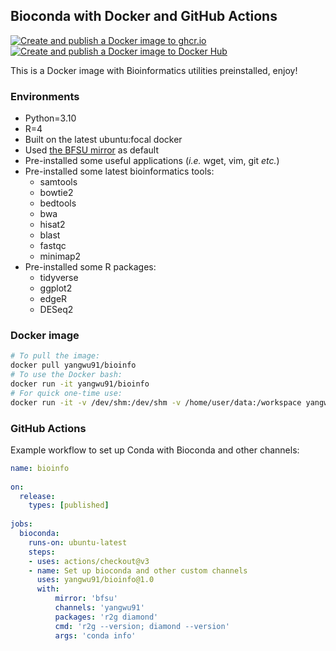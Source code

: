 ## Bioconda with Docker and GitHub Actions

[![Create and publish a Docker image to ghcr.io](https://github.com/yangwu91/bioinfo-docker/actions/workflows/ghcr-publish.yml/badge.svg)](https://github.com/yangwu91/bioinfo-docker/actions/workflows/ghcr-publish.yml) [![Create and publish a Docker image to Docker Hub](https://github.com/yangwu91/bioinfo-docker/actions/workflows/dockerhub-publish.yml/badge.svg)](https://github.com/yangwu91/bioinfo-docker/actions/workflows/dockerhub-publish.yml)


This is a Docker image with Bioinformatics utilities preinstalled, enjoy! 

### Environments

* Python=3.10
* R=4
* Built on the latest ubuntu:focal docker
* Used [the BFSU mirror](https://mirrors.bfsu.edu.cn) as default
* Pre-installed some useful applications (_i.e._ wget, vim, git _etc._)
* Pre-installed some latest bioinformatics tools:
  * samtools
  * bowtie2
  * bedtools
  * bwa
  * hisat2
  * blast
  * fastqc
  * minimap2
* Pre-installed some R packages:
  * tidyverse
  * ggplot2
  * edgeR
  * DESeq2

### Docker image

```bash
# To pull the image:
docker pull yangwu91/bioinfo
# To use the Docker bash:
docker run -it yangwu91/bioinfo
# For quick one-time use:
docker run -it -v /dev/shm:/dev/shm -v /home/user/data:/workspace yangwu91/bioinfo blastn -query /workspace/query.fasta -db /workspace/db -out /workspace/out.blastn
```

### GitHub Actions

Example workflow to set up Conda with Bioconda and other channels:

```yaml
name: bioinfo
  
on:
  release:
    types: [published]
  
jobs:
  bioconda:
    runs-on: ubuntu-latest
    steps:
    - uses: actions/checkout@v3
    - name: Set up bioconda and other custom channels
      uses: yangwu91/bioinfo@1.0
      with:
          mirror: 'bfsu'
          channels: 'yangwu91'
          packages: 'r2g diamond'
          cmd: 'r2g --version; diamond --version'
          args: 'conda info'
```

